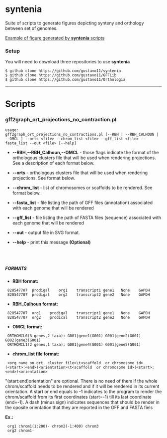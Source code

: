 # syntenia
Suite of scripts to generate figures depicting synteny and orthology between set of genomes.

[Example of figure generated by **syntenia** scripts](http://www.nature.com/ng/journal/v45/n5/fig_tab/ng.2585_F1.html)


### Setup
You will need to download three repositories to use **syntenia**

```
$ github clone https://github.com/gustavo11/syntenia
$ github clone https://github.com/gustavo11/GFFLib
$ github clone https://github.com/gustavo11/Orthologia
```

-----

# Scripts

### **gff2graph_ort_projections_no_contraction.pl**
```
usage:
gff2graph_ort_projections_no_contractions.pl [--RBH | --RBH_CALHOUN | --OMCL ] --orts <file> --chrom_list <file> --gff_list <file> --fasta_list --out <file> [--help]

```
* **--RBH,--RBH_Calhoun,--OMCL** - those flags indicate the format of the orthologous clusters file that will be used when rendering projections. 
See a description of each format below.

* **--orts** - orthologous clusters file that will be used when rendering projections. See format below.

* **--chrom_list** - list of chromosomes or scaffolds to be rendered. See format below.

* **--fasta_list** - file listing the path of GFF files (annotation) associated with each genome that will be rendered 

* **--gff_list** - file listing the path of FASTA files (sequence) associated with each genome that will be rendered 

* **--out** - output file in SVG format.

* **--help** - print this message **(Optional)**

<BR>
<BR>

##### FORMATS

* **RBH format:**

```
 828547707	prodigal	org1	transcript1	gene1	None	GAPDH
 828547707	prodigal	org2	transcript2	gene2	None	GAPDH
```

* **RBH_Calhoun format:**

```  
 828547707	org1	prodigal	transcript1	gene1	None	GAPDH
 828547707	org2	prodical	transcript2	gene2	None	GAPDH
```

* **OMCL format:**  

```
 ORTHOMCL0(3 genes,2 taxa): G001|gene1(G001) G001|gene2(G001) G002|gene3(G001)
 ORTHOMCL1(2 genes,1 taxa): G001|gene4(G001) G001|gene5(G001)
```

* **chrom_list file format:**

```
 <org name on ort. cluster file>\t<scaffold  or chromosome id>(<start>:<end>)<orientation>\t<scaffold  or chromosome id>(<start>:<end>)<orientation>
```

 "(start:end)orientation" are optional. There is no need of them if the whole chrom/scaffold needs to be rendered and if it will be rendered 
 in its current orientation. A start or end equals to -1 indicates to the program to render the chrom/scaffold from its first coordinates (start=-1)
 till its last coordinate (end=-1). A dash (minus sign) indicates sequences that should be render in the oposite orientation that they are 
 reported in the GFF and FASTA fiels  

**Ex.:**
```
 org1 chrom1(1:200)- chrom2(-1:400) chrom3
 org2 chrom1-
```




